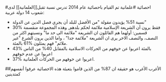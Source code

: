 #احصائية #علمانية 
تم القيام باحصائية عام 2014 تدرس نسبة تقبل[[العلمانية]] لدى شعوب 14 دولة عربية:
- نسبة 51% يؤيدون مقولة "من الأفضل للبلد أن يجري فصل الدين عن الدولة"
- 30% فقط يرون أن الشريعة الإسلامية ملائمة لحكم بلدهم, وهذه المجموعة منقسمة قسمين: أولهما هم القائلون ان الشريعة "ملائمة الى حد ما" ونسبتهم اكثر من النصف، والنصف الاخر يرى ان الشريعة "ملائمة جدا" ، واما الذين يرون الشرع "غير ملائم" فهم يمثلون %61 بالمئة.
- 43% بالمئة اعربوا عن خوفهم من الحركات الاسلامية بالمقابل 40% من الناس  اعربوا عن عدم خوفهم
- 37% اعربوا عن خوفهم من الحركات العلمانية.

##الأغرب
الأغرب هو حقيقة ان 87% من الذين قاموا بتعبئة هذه الاحصائية عرفوا أنفسهم كمتدينين